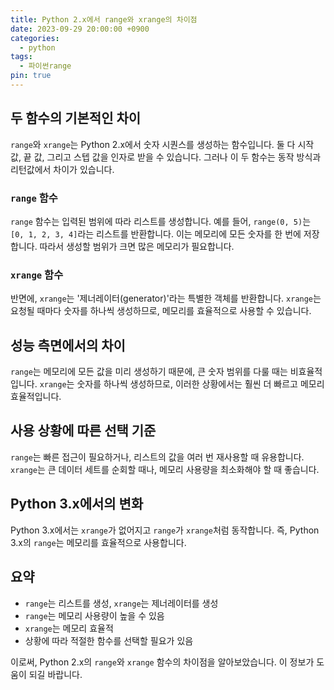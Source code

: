 ```yaml
---
title: Python 2.x에서 range와 xrange의 차이점
date: 2023-09-29 20:00:00 +0900
categories:
  - python
tags:
  - 파이썬range
pin: true
---
```


## 두 함수의 기본적인 차이

`range`와 `xrange`는 Python 2.x에서 숫자 시퀀스를 생성하는 함수입니다. 둘 다 시작 값, 끝 값, 그리고 스텝 값을 인자로 받을 수 있습니다. 그러나 이 두 함수는 동작 방식과 리턴값에서 차이가 있습니다.

### `range` 함수

`range` 함수는 입력된 범위에 따라 리스트를 생성합니다. 예를 들어, `range(0, 5)`는 `[0, 1, 2, 3, 4]`라는 리스트를 반환합니다. 이는 메모리에 모든 숫자를 한 번에 저장합니다. 따라서 생성할 범위가 크면 많은 메모리가 필요합니다.

### `xrange` 함수

반면에, `xrange`는 '제너레이터(generator)'라는 특별한 객체를 반환합니다. `xrange`는 요청될 때마다 숫자를 하나씩 생성하므로, 메모리를 효율적으로 사용할 수 있습니다.

## 성능 측면에서의 차이

`range`는 메모리에 모든 값을 미리 생성하기 때문에, 큰 숫자 범위를 다룰 때는 비효율적입니다. `xrange`는 숫자를 하나씩 생성하므로, 이러한 상황에서는 훨씬 더 빠르고 메모리 효율적입니다.

## 사용 상황에 따른 선택 기준

`range`는 빠른 접근이 필요하거나, 리스트의 값을 여러 번 재사용할 때 유용합니다. `xrange`는 큰 데이터 세트를 순회할 때나, 메모리 사용량을 최소화해야 할 때 좋습니다.

## Python 3.x에서의 변화

Python 3.x에서는 `xrange`가 없어지고 `range`가 `xrange`처럼 동작합니다. 즉, Python 3.x의 `range`는 메모리를 효율적으로 사용합니다.

## 요약

- `range`는 리스트를 생성, `xrange`는 제너레이터를 생성
- `range`는 메모리 사용량이 높을 수 있음
- `xrange`는 메모리 효율적
- 상황에 따라 적절한 함수를 선택할 필요가 있음

이로써, Python 2.x의 `range`와 `xrange` 함수의 차이점을 알아보았습니다. 이 정보가 도움이 되길 바랍니다.